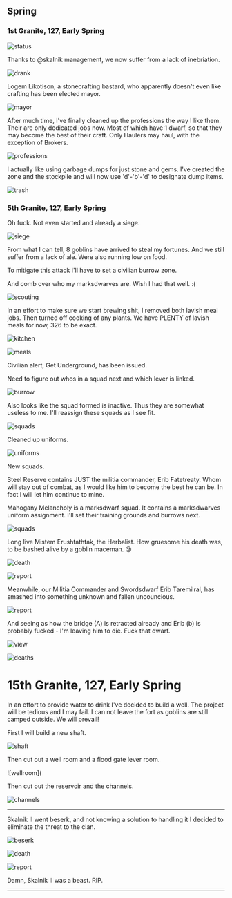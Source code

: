 Spring
------

### 1st Granite, 127, Early Spring

![status](http://cl.ly/image/1a0F0j1G3T41/20140830222357208.png)

Thanks to @skalnik management, we now suffer from a lack of inebriation.

![drank](http://cl.ly/image/3o2w3q0m190v/20140830223605866.png)

Logem Likotison, a stonecrafting bastard, who apparently doesn't even like
crafting has been elected mayor.

![mayor](http://cl.ly/image/1j3Z1D2z0Q2a/20140830230011234.png)

After much time, I've finally cleaned up the professions the way I like them.
Their are only dedicated jobs now. Most of which have 1 dwarf, so that they may
become the best of their craft. Only Haulers may haul, with the exception of
Brokers.

![professions](http://cl.ly/image/1y3P0a2L0w27/20140901185126705.png)

I actually like using garbage dumps for just stone and gems. I've created the
zone and the stockpile and will now use 'd'-'b'-'d' to designate dump items.

![trash](http://cl.ly/image/2S3e2O3D0V2s/20140901185709678.png)

### 5th Granite, 127, Early Spring

Oh fuck. Not even started and already a siege.

![siege](http://cl.ly/image/1Y3I012Y3z2M/2014090119011484.png)

From what I can tell, 8 goblins have arrived to steal my fortunes. And we still
suffer from a lack of ale. Were also running low on food.

To mitigate this attack I'll have to set a civilian burrow zone.

And comb over who my marksdwarves are. Wish I had that well. :(

![scouting](http://cl.ly/image/241i1p0F2Y1L/20140901190403124.png)

In an effort to make sure we start brewing shit, I removed both lavish meal
jobs. Then turned off cooking of any plants. We have PLENTY of lavish meals for
now, 326 to be exact.

![kitchen](http://cl.ly/image/1K0p1m0c0X2K/20140901190933441.png)

![meals](http://cl.ly/image/2l3p1M3g3Z2I/20140901191108777.png)

Civilian alert, Get Underground, has been issued.

Need to figure out whos in a squad next and which lever is linked.

![burrow](http://cl.ly/image/3Y211r0O2X1D/20140901191401209.png)

Also looks like the squad formed is inactive. Thus they are somewhat useless to
me. I'll reassign these squads as I see fit.

![squads](http://cl.ly/image/1a3f2W121L29/20140901191845650.png)

Cleaned up uniforms.

![uniforms](http://cl.ly/image/3l0N191s2m3I/20140901192348437.png)

New squads.

Steel Reserve contains JUST the militia commander, Erib Fatetreaty. Whom will
stay out of combat, as I would like him to become the best he can be. In fact I
will let him continue to mine.

Mahogany Melancholy is a marksdwarf squad. It contains a marksdwarves uniform
assignment. I'll set their training grounds and burrows next.

![squads](http://cl.ly/image/1z3C1x2D1L36/20140901193655252.png)

Long live Mistem Erushtathtak, the Herbalist. How gruesome his death was, to be
bashed alive by a goblin maceman. :cry:

![death](http://cl.ly/image/2N1X3T1d3V0O/2014090120055625.png)

![report](http://cl.ly/image/3o112O1B0P2K/20140901200810797.png)

Meanwhile, our Militia Commander and Swordsdwarf Erib Taremilral, has smashed
into something unknown and fallen uncouncious.

![report](http://cl.ly/image/0d3C1L3v1S22/20140901201139199.png)

And seeing as how the bridge (A) is retracted already and Erib (b) is probably
fucked - I'm leaving him to die. Fuck that dwarf.

![view](http://cl.ly/image/22082L0X2Z1P/20140901201401748.png)

![deaths](http://cl.ly/image/3E050C0g0Q0k/2014090120194174.png)

# 15th Granite, 127, Early Spring

In an effort to provide water to drink I've decided to build a well. The project will be tedious and I may fail. I can not leave the fort as goblins are still camped outside. We will prevail!

First I will build a new shaft.

![shaft](http://cl.ly/image/2f3V2s2p0y43/20140902150254542.png)

Then cut out a well room and a flood gate lever room.

![wellroom](

Then cut out the reservoir and the channels.

![channels](http://cl.ly/image/2y1G011R2A24/20140902151043232.png)

___

Skalnik II went beserk, and not knowing a solution to handling it I decided to
eliminate the threat to the clan.

![beserk](http://cl.ly/image/2B291K3W1f07/20140905021058220.png)

![death](http://cl.ly/image/0t1V0t3i3c3M/20140905021951725.png)

![report](http://cl.ly/image/0z3S0m2I1f3C/20140905022147751.png)

Damn, Skalnik II was a beast. RIP.

___



